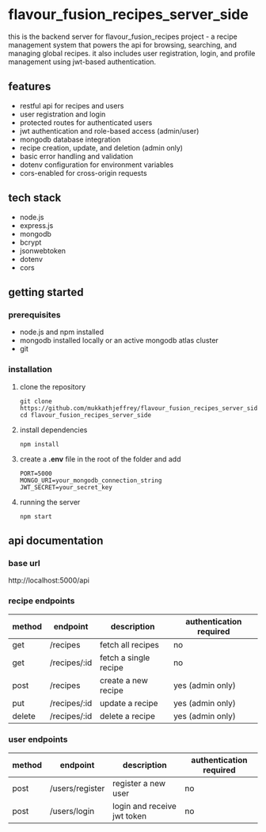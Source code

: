 # flavour_fusion_recipes_server_side

this is the backend server for flavour_fusion_recipes project - a recipe management system that powers the api for browsing, searching, and managing global recipes. it also includes user registration, login, and profile management using jwt-based authentication.

## features

- restful api for recipes and users
- user registration and login
- protected routes for authenticated users
- jwt authentication and role-based access (admin/user)
- mongodb database integration
- recipe creation, update, and deletion (admin only)
- basic error handling and validation
- dotenv configuration for environment variables
- cors-enabled for cross-origin requests

## tech stack

- node.js
- express.js
- mongodb
- bcrypt
- jsonwebtoken
- dotenv
- cors

## getting started

### prerequisites

- node.js and npm installed
- mongodb installed locally or an active mongodb atlas cluster
- git

### installation

1. clone the repository

   ```
   git clone https://github.com/mukkathjeffrey/flavour_fusion_recipes_server_side.git
   cd flavour_fusion_recipes_server_side
   ```

2. install dependencies

   ```
   npm install
   ```

3. create a **.env** file in the root of the folder and add

   ```
   PORT=5000
   MONGO_URI=your_mongodb_connection_string
   JWT_SECRET=your_secret_key
   ```

4. running the server

   ```
   npm start
   ```

## api documentation

### base url

http://localhost:5000/api

### recipe endpoints

| method | endpoint     | description           | authentication required |
| ------ | ------------ | --------------------- | ----------------------- |
| get    | /recipes     | fetch all recipes     | no                      |
| get    | /recipes/:id | fetch a single recipe | no                      |
| post   | /recipes     | create a new recipe   | yes (admin only)        |
| put    | /recipes/:id | update a recipe       | yes (admin only)        |
| delete | /recipes/:id | delete a recipe       | yes (admin only)        |

### user endpoints

| method | endpoint        | description                 | authentication required |
| ------ | --------------- | --------------------------- | ----------------------- |
| post   | /users/register | register a new user         | no                      |
| post   | /users/login    | login and receive jwt token | no                      |
